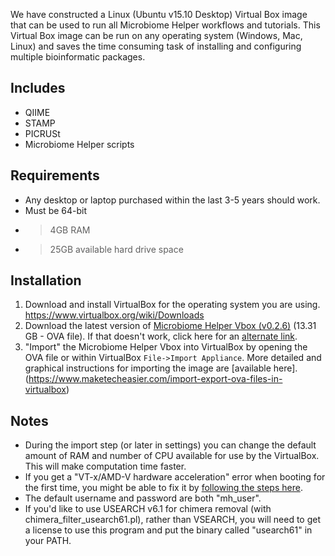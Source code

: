 We have constructed a Linux (Ubuntu v15.10 Desktop) Virtual Box image that can be used to run all Microbiome Helper workflows and tutorials. This Virtual Box image can be run on any operating system (Windows, Mac, Linux) and saves the time consuming task of installing and configuring multiple bioinformatic packages. 

## Includes
* QIIME
* STAMP
* PICRUSt
* Microbiome Helper scripts

## Requirements
* Any desktop or laptop purchased within the last 3-5 years should work.
* Must be 64-bit
* >4GB RAM
* >25GB available hard drive space

## Installation
1. Download and install VirtualBox for the operating system you are using. https://www.virtualbox.org/wiki/Downloads
1. Download the latest version of [Microbiome Helper Vbox (v0.2.6)](https://www.dropbox.com/s/zxgex4zyeprtiej/MicrobiomeHelper_v0.2.6.ova?dl=1) (13.31 GB - OVA file). If that doesn't work, click here for an [alternate link](http://kronos.pharmacology.dal.ca/public_files/MicrobiomeHelper_v0.2.6.ova).
1. "Import" the Microbiome Helper Vbox into VirtualBox by opening the OVA file or within VirtualBox `File->Import Appliance`. More detailed and graphical instructions for importing the image are [available here]. (https://www.maketecheasier.com/import-export-ova-files-in-virtualbox) 

## Notes
* During the import step (or later in settings) you can change the default amount of RAM and number of CPU available for use by the VirtualBox. This will make computation time faster.
* If you get a "VT-x/AMD-V hardware acceleration" error when booting for the first time, you might be able to fix it by [following the steps here](http://www.itworld.com/article/2981515/virtualization/virtualbox-diagnose-and-fix-vt-xamd-v-hardware-acceleration-errors.html).
* The default username and password are both "mh_user".
* If you'd like to use USEARCH v6.1 for chimera removal (with chimera_filter_usearch61.pl), rather than VSEARCH, you will need to get a license to use this program and put the binary called "usearch61" in your PATH. 
